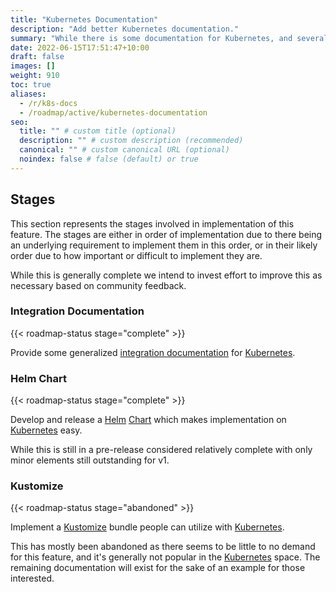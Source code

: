 ```yaml
---
title: "Kubernetes Documentation"
description: "Add better Kubernetes documentation."
summary: "While there is some documentation for Kubernetes, and several people have it working, better documentation is needed."
date: 2022-06-15T17:51:47+10:00
draft: false
images: []
weight: 910
toc: true
aliases:
  - /r/k8s-docs
  - /roadmap/active/kubernetes-documentation
seo:
  title: "" # custom title (optional)
  description: "" # custom description (recommended)
  canonical: "" # custom canonical URL (optional)
  noindex: false # false (default) or true
---
```


## Stages

This section represents the stages involved in implementation of this feature. The stages are either in order of
implementation due to there being an underlying requirement to implement them in this order, or in their likely order
due to how important or difficult to implement they are.

While this is generally complete we intend to invest effort to improve this as necessary based on community feedback.

### Integration Documentation

{{< roadmap-status stage="complete" >}}

Provide some generalized [integration documentation](../../integration/kubernetes/introduction.md) for [Kubernetes].

### Helm Chart

{{< roadmap-status stage="complete" >}}

Develop and release a [Helm] [Chart](https://helm.sh/docs/topics/charts/) which makes implementation on [Kubernetes]
easy.

While this is still in a pre-release considered relatively complete with only minor elements still outstanding for v1.

### Kustomize

{{< roadmap-status stage="abandoned" >}}

Implement a [Kustomize] bundle people can utilize with [Kubernetes].

This has mostly been abandoned as there seems to be little to no demand for this feature, and it's generally not popular
in the [Kubernetes] space. The remaining documentation will exist for the sake of an example for those interested.

[Helm]: https://helm.sh/
[Kubernetes]: https://kubernetes.io/
[Kustomize]: https://kustomize.io/
